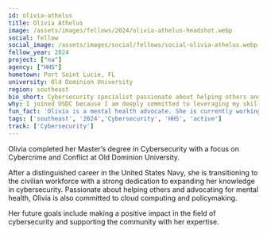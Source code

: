 ```yaml
---
id: olivia-athelus
title: Olivia Athelus
image: /assets/images/fellows/2024/olivia-athelus-headshot.webp
social: fellow
social_image: /assets/images/social/fellows/social-olivia-athelus.webp
fellow_year: 2024
project: ["na"]
agency: ["HHS"]
hometown: Port Saint Lucie, FL
university: Old Dominion University
region: southeast
bio_short: Cybersecurity specialist passionate about helping others and advocating for mental health
why: I joined USDC because I am deeply committed to leveraging my skills in cybersecurity to enhance public service and protect critical digital infrastructure.
fun_fact: 'Olivia is a mental health advocate. She is currently working on spreading more awareness for mental health and PTSD in veterans, driven by her own experiences in the military and a strong desire to support her fellow veterans. She believes that by raising awareness and providing resources, we can make a significant difference in the lives of those affected by these issues.'
tags: ['southeast', '2024','Cybersecurity', 'HHS', 'active']
track: ['Cybersecurity']
---
```


Olivia completed her Master’s degree in Cybersecurity with a focus on Cybercrime and Conflict at Old Dominion University. 

After a distinguished career in the United States Navy, she is transitioning to the civilian workforce with a strong dedication to expanding her knowledge in cybersecurity. Passionate about helping others and advocating for mental health, Olivia is also committed to cloud computing and policymaking. 

Her future goals include making a positive impact in the field of cybersecurity and supporting the community with her expertise.
